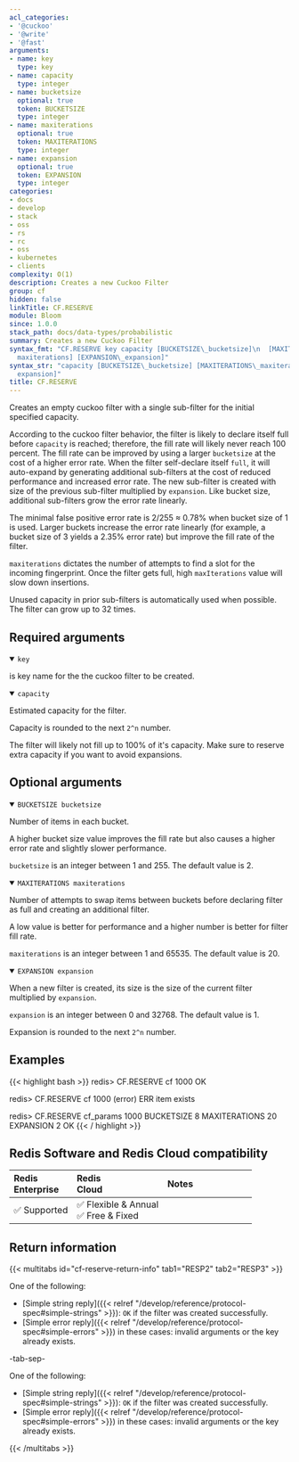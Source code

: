 ```yaml
---
acl_categories:
- '@cuckoo'
- '@write'
- '@fast'
arguments:
- name: key
  type: key
- name: capacity
  type: integer
- name: bucketsize
  optional: true
  token: BUCKETSIZE
  type: integer
- name: maxiterations
  optional: true
  token: MAXITERATIONS
  type: integer
- name: expansion
  optional: true
  token: EXPANSION
  type: integer
categories:
- docs
- develop
- stack
- oss
- rs
- rc
- oss
- kubernetes
- clients
complexity: O(1)
description: Creates a new Cuckoo Filter
group: cf
hidden: false
linkTitle: CF.RESERVE
module: Bloom
since: 1.0.0
stack_path: docs/data-types/probabilistic
summary: Creates a new Cuckoo Filter
syntax_fmt: "CF.RESERVE key capacity [BUCKETSIZE\_bucketsize]\n  [MAXITERATIONS\_\
  maxiterations] [EXPANSION\_expansion]"
syntax_str: "capacity [BUCKETSIZE\_bucketsize] [MAXITERATIONS\_maxiterations] [EXPANSION\_\
  expansion]"
title: CF.RESERVE
---
```

Creates an empty cuckoo filter with a single sub-filter for the initial specified capacity.

According to the cuckoo filter behavior, the filter is likely to declare itself full before `capacity` is reached; therefore, the fill rate will likely never reach 100 percent.
The fill rate can be improved by using a larger `bucketsize` at the cost of a higher error rate.
When the filter self-declare itself `full`, it will auto-expand by generating additional sub-filters at the cost of reduced performance and increased error rate.
The new sub-filter is created with size of the previous sub-filter multiplied by `expansion`.
Like bucket size, additional sub-filters grow the error rate linearly.

The minimal false positive error rate is 2/255 ≈ 0.78% when bucket size of 1 is used.
Larger buckets increase the error rate linearly (for example, a bucket size of 3 yields a 2.35% error rate) but improve the fill rate of the filter.

`maxiterations` dictates the number of attempts to find a slot for the incoming fingerprint.
Once the filter gets full, high `maxIterations` value will slow down insertions.

Unused capacity in prior sub-filters is automatically used when possible. 
The filter can grow up to 32 times.

## Required arguments

<details open><summary><code>key</code></summary>

is key name for the the cuckoo filter to be created.
</details>

<details open><summary><code>capacity</code></summary>

Estimated capacity for the filter.

Capacity is rounded to the next `2^n` number.

The filter will likely not fill up to 100% of it's capacity. Make sure to reserve extra capacity if you want to avoid expansions.
</details>

## Optional arguments

<details open><summary><code>BUCKETSIZE bucketsize</code></summary>

Number of items in each bucket.

A higher bucket size value improves the fill rate but also causes a higher error rate and slightly slower performance.

`bucketsize` is an integer between 1 and 255. The default value is 2.
</details>

<details open><summary><code>MAXITERATIONS maxiterations</code></summary>

Number of attempts to swap items between buckets before declaring filter as full and creating an additional filter. 

A low value is better for performance and a higher number is better for filter fill rate.

`maxiterations` is an integer between 1 and 65535. The default value is 20.
</details>

<details open><summary><code>EXPANSION expansion</code></summary>

When a new filter is created, its size is the size of the current filter multiplied by `expansion`.

`expansion` is an integer between 0 and 32768. The default value is 1.

Expansion is rounded to the next `2^n` number. 
</details>

## Examples

{{< highlight bash >}}
redis> CF.RESERVE cf 1000
OK

redis> CF.RESERVE cf 1000
(error) ERR item exists

redis> CF.RESERVE cf_params 1000 BUCKETSIZE 8 MAXITERATIONS 20 EXPANSION 2
OK
{{< / highlight >}}

## Redis Software and Redis Cloud compatibility

| Redis<br />Enterprise | Redis<br />Cloud | <span style="min-width: 9em; display: table-cell">Notes</span> |
|:----------------------|:-----------------|:------|
| <span title="Supported">&#x2705; Supported</span><br /> | <span title="Supported">&#x2705; Flexible & Annual</span><br /><span title="Supported">&#x2705; Free & Fixed</nobr></span> |  |


## Return information

{{< multitabs id="cf-reserve-return-info" 
    tab1="RESP2" 
    tab2="RESP3" >}}

One of the following:
* [Simple string reply]({{< relref "/develop/reference/protocol-spec#simple-strings" >}}): `OK` if the filter was created successfully.
* [Simple error reply]({{< relref "/develop/reference/protocol-spec#simple-errors" >}}) in these cases: invalid arguments or the key already exists.

-tab-sep-

One of the following:
* [Simple string reply]({{< relref "/develop/reference/protocol-spec#simple-strings" >}}): `OK` if the filter was created successfully.
* [Simple error reply]({{< relref "/develop/reference/protocol-spec#simple-errors" >}}) in these cases: invalid arguments or the key already exists.

{{< /multitabs >}}